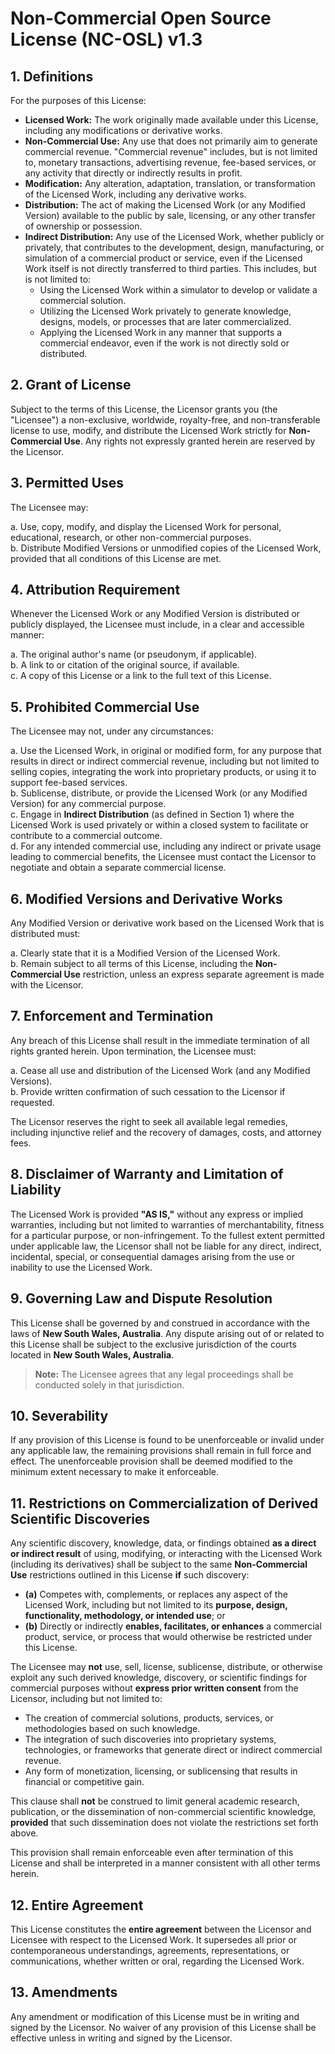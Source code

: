 # Non-Commercial Open Source License (NC-OSL) v1.3

## 1. Definitions

For the purposes of this License:

- **Licensed Work:** The work originally made available under this License, including any modifications or derivative works.
- **Non-Commercial Use:** Any use that does not primarily aim to generate commercial revenue. "Commercial revenue" includes, but is not limited to, monetary transactions, advertising revenue, fee-based services, or any activity that directly or indirectly results in profit.
- **Modification:** Any alteration, adaptation, translation, or transformation of the Licensed Work, including any derivative works.
- **Distribution:** The act of making the Licensed Work (or any Modified Version) available to the public by sale, licensing, or any other transfer of ownership or possession.
- **Indirect Distribution:** Any use of the Licensed Work, whether publicly or privately, that contributes to the development, design, manufacturing, or simulation of a commercial product or service, even if the Licensed Work itself is not directly transferred to third parties. This includes, but is not limited to:
  - Using the Licensed Work within a simulator to develop or validate a commercial solution.
  - Utilizing the Licensed Work privately to generate knowledge, designs, models, or processes that are later commercialized.
  - Applying the Licensed Work in any manner that supports a commercial endeavor, even if the work is not directly sold or distributed.

## 2. Grant of License

Subject to the terms of this License, the Licensor grants you (the "Licensee") a non-exclusive, worldwide, royalty-free, and non-transferable license to use, modify, and distribute the Licensed Work strictly for **Non-Commercial Use**. Any rights not expressly granted herein are reserved by the Licensor.

## 3. Permitted Uses

The Licensee may:

a. Use, copy, modify, and display the Licensed Work for personal, educational, research, or other non-commercial purposes.  
b. Distribute Modified Versions or unmodified copies of the Licensed Work, provided that all conditions of this License are met.  

## 4. Attribution Requirement

Whenever the Licensed Work or any Modified Version is distributed or publicly displayed, the Licensee must include, in a clear and accessible manner:

a. The original author's name (or pseudonym, if applicable).  
b. A link to or citation of the original source, if available.  
c. A copy of this License or a link to the full text of this License.  

## 5. Prohibited Commercial Use

The Licensee may not, under any circumstances:

a. Use the Licensed Work, in original or modified form, for any purpose that results in direct or indirect commercial revenue, including but not limited to selling copies, integrating the work into proprietary products, or using it to support fee-based services.  
b. Sublicense, distribute, or provide the Licensed Work (or any Modified Version) for any commercial purpose.  
c. Engage in **Indirect Distribution** (as defined in Section 1) where the Licensed Work is used privately or within a closed system to facilitate or contribute to a commercial outcome.  
d. For any intended commercial use, including any indirect or private usage leading to commercial benefits, the Licensee must contact the Licensor to negotiate and obtain a separate commercial license.  

## 6. Modified Versions and Derivative Works

Any Modified Version or derivative work based on the Licensed Work that is distributed must:

a. Clearly state that it is a Modified Version of the Licensed Work.  
b. Remain subject to all terms of this License, including the **Non-Commercial Use** restriction, unless an express separate agreement is made with the Licensor.  

## 7. Enforcement and Termination

Any breach of this License shall result in the immediate termination of all rights granted herein. Upon termination, the Licensee must:

a. Cease all use and distribution of the Licensed Work (and any Modified Versions).  
b. Provide written confirmation of such cessation to the Licensor if requested.  

The Licensor reserves the right to seek all available legal remedies, including injunctive relief and the recovery of damages, costs, and attorney fees.

## 8. Disclaimer of Warranty and Limitation of Liability

The Licensed Work is provided **"AS IS,"** without any express or implied warranties, including but not limited to warranties of merchantability, fitness for a particular purpose, or non-infringement. To the fullest extent permitted under applicable law, the Licensor shall not be liable for any direct, indirect, incidental, special, or consequential damages arising from the use or inability to use the Licensed Work.

## 9. Governing Law and Dispute Resolution

This License shall be governed by and construed in accordance with the laws of **New South Wales, Australia**. Any dispute arising out of or related to this License shall be subject to the exclusive jurisdiction of the courts located in **New South Wales, Australia**.

> **Note:** The Licensee agrees that any legal proceedings shall be conducted solely in that jurisdiction.

## 10. Severability

If any provision of this License is found to be unenforceable or invalid under any applicable law, the remaining provisions shall remain in full force and effect. The unenforceable provision shall be deemed modified to the minimum extent necessary to make it enforceable.

## 11. Restrictions on Commercialization of Derived Scientific Discoveries

Any scientific discovery, knowledge, data, or findings obtained **as a direct or indirect result** of using, modifying, or interacting with the Licensed Work (including its derivatives) shall be subject to the same **Non-Commercial Use** restrictions outlined in this License **if** such discovery:  

- **(a)** Competes with, complements, or replaces any aspect of the Licensed Work, including but not limited to its **purpose, design, functionality, methodology, or intended use**; or  
- **(b)** Directly or indirectly **enables, facilitates, or enhances** a commercial product, service, or process that would otherwise be restricted under this License.  

The Licensee may **not** use, sell, license, sublicense, distribute, or otherwise exploit any such derived knowledge, discovery, or scientific findings for commercial purposes without **express prior written consent** from the Licensor, including but not limited to:  

- The creation of commercial solutions, products, services, or methodologies based on such knowledge.  
- The integration of such discoveries into proprietary systems, technologies, or frameworks that generate direct or indirect commercial revenue.  
- Any form of monetization, licensing, or sublicensing that results in financial or competitive gain.  

This clause shall **not** be construed to limit general academic research, publication, or the dissemination of non-commercial scientific knowledge, **provided** that such dissemination does not violate the restrictions set forth above.  

This provision shall remain enforceable even after termination of this License and shall be interpreted in a manner consistent with all other terms herein.

## 12. Entire Agreement

This License constitutes the **entire agreement** between the Licensor and Licensee with respect to the Licensed Work. It supersedes all prior or contemporaneous understandings, agreements, representations, or communications, whether written or oral, regarding the Licensed Work.

## 13. Amendments

Any amendment or modification of this License must be in writing and signed by the Licensor. No waiver of any provision of this License shall be effective unless in writing and signed by the Licensor.

